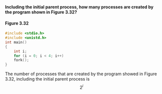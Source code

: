 **Including the initial parent process, how many processes are created by
the program shown in Figure 3.32?**


#### Figure 3.32

```C
#include <stdio.h>
#include <unistd.h>
int main()
{
    int i;
    for (i = 0; i < 4; i++)
    fork();
}
```


The number of processes that are created by the program showed in Figure 3.32, including the initial parent process is $$2^i$$ 